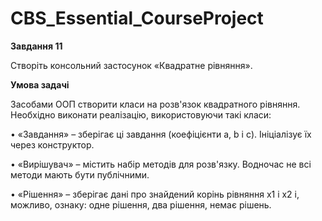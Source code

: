 # CBS_Essential_CourseProject

**Завдання 11**

Створіть консольний застосунок «Квадратне рівняння».

**Умова задачі**

Засобами ООП створити класи на розв'язок квадратного рівняння. Необхідно виконати реалізацію, використовуючи такі класи:

• «Завдання» – зберігає ці завдання (коефіцієнти a, b і c). Ініціалізує їх через конструктор.

• «Вирішувач» – містить набір методів для розв'язку. Водночас не всі методи мають бути публічними.

• «Рішення» – зберігає дані про знайдений корінь рівняння x1 і x2 і, можливо, ознаку: одне рішення, два рішення, немає рішень.
